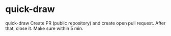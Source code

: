 # quick-draw
quick-draw
Create PR (public repository) and create open pull request.
After that, close it. Make sure within 5 min.
